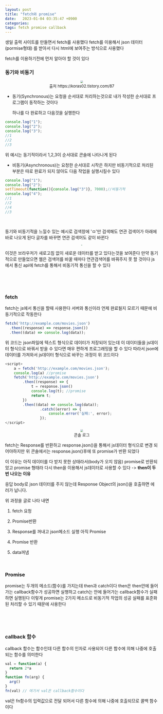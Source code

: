 ```yaml
---
layout: post
title: "fetch와 promise"
date:   2023-01-04 03:35:47 +0900
categories:
tags: fetch promise callback
---
```


생일 출력 사이트를 만들면서 fetch를 사용했다 fetch를 이용해서 json 데이터(pormise형태) 를 받아서 다시 html에 보여주는 방식으로 사용했다

fetch를 이용하기전에 먼저 알아야 할 것이 있다

### 동기와 비동기

<center>
<img src="https://user-images.githubusercontent.com/80758613/210416803-41723c16-1b23-4ccf-ba27-20acb19d624b.jpeg" style="zoom:50%;">
</center>
<center><font size="2em">출처 https://koras02.tistory.com/87</font></center>


* 동기(Synchronous)는  요청을 순서대로 처리하는것으로 내가 작성한 순서대로 프로그램이 동작하는 것이다

  하나를 다 완료하고 다음것을 실행한다

``` js
console.log("1");
console.log("2");
console.log("3");
//1
//2
//3
```

 위 예시는 동기적이라서 1,2,3이 순서대로 콘솔에 나타나게 된다

* 비동기(Asynchronous)는 요청한 순서대로 시작은 하지만 비동기적으로 처리된 부분은 따로 완료가 되지 않아도 다음 작업을 실행시킬수 있다 

``` js
console.log("1");
console.log("2");
setTimeout(function(){console.log("3")}, 7000);//비동기적
console.log("4");
//1
//2
//4
//3
```

&nbsp;


동기와 비동기적을 느낄수 있는 예시로 검색창에 'ㅁ'만 검색해도 연관 검색어가 아래에 바로 나오게 된다 글자를 바꾸면 연관 검색어도 같이 바뀐다  

<center>
<img src="https://user-images.githubusercontent.com/80758613/210417850-b9f34424-b6e2-469f-9eef-b6d28262bf09.png" style="zoom:20%;">
</center>

이것은 브라우저가 새로고침 없이 새로운 데이터를 받고 있다는것을 보여준다 만약 동기적으로 만들었으면 웹은 검색어를 바꿀 때마다 연관검색어를 바꿔주지 못 할 것이다 js에서 통신 api에 fetch를 통해서 비동기적 통신을 할 수 있다

&nbsp;

&nbsp;

### fetch

fetch는 js에서 통신을 할때 사용한다 서버와 통신이라 언제 완료될지 모르기 때문에 비동기적으로 작동한다

``` js
fetch('http://example.com/movies.json')
  .then((response) => response.json())
  .then((data) => console.log(data));
```

위 코드는 json파일에 텍스트 형식으로 데이터가 저장되어 있는데 이 데이터들을 js데이터 형식으로 바꿔서 받을 수 있다면 매우 편하게 프로그래밍을 할  수 있다 따라서 json에 데이터를 가져와서 js데이터 형식으로 바꾸는 과정이 위 코드이다

``` js
<script>
    a = fetch('http://example.com/movies.json');
    console.log(a) //promise
    fetch('http://example.com/movies.json')
        .then((response) => {
            t = response.json()
            console.log(t); //promise
            return t;
        })
        .then((data) => console.log(data));
				.catch((error) => {
  					console.error('실패:', error);
				});
</script>
```

<center>
<img src="https://user-images.githubusercontent.com/80758613/210425333-53f3e2aa-363a-44ca-b651-fcb32e2b2879.png" style="zoom:50%;">
</center>

<center><font size="2em">콘솔 로그</font></center> 

fetch는 Response를 반환하고 response.json()을 통해서 js데이터 형식으로 변경 되어야하지만 위 콘솔에서는  response.json()후에 또 promise가 반환 되었다

이 이유는 아직 데이터를 다 받지 못한 상태라서(body가 오지 않음) promise로 반환되었고 promise 형태라 다시 then을 이용해서 js데이터로 사용할 수 있다 -> **then이 두번 나오는 이유**

응답 body로 json 데이터를 주지 않는데 Response Object의 json()을 호출하면 에러가 납니다.

위 과정을 글로 나타 내면 

1. fetch 요청

2. Promise<Response>반환
3. Response를 꺼내고 json메소드 실행 아직 Promise
4. Promise<data> 반환
5. data꺼냄

&nbsp;

### Promise

promise는 두개의 메소드(함수)를 가지는데 then과 catch이다 then은  then안에 들어가는 callback함수가 성공하면 실행하고 catch는 안에 들어가는 callback함수가 실패하면 실행된다 이렇게 promise는 2가지 메소드로 비동기적 작업의 성공 실패를 표준화된 처리할 수 있기 때문에 사용한다

&nbsp;

&nbsp;

### callback 함수

callback 함수는 함수인데 다른 함수의 인자로 사용되어 다른 함수에 의해 나중에 호출되는 함수를 의미한다

``` js
val = function(a) {
  return 2*a
}
function fn(arg) {
  arg()
}
fn(val) // 여기서 val은 callback함수이다
```

val은 fn함수의 입력값으로 전달 되어서 다른 함수에 의해 나중에 호출되므로 콜백 함수이다

&nbsp;

&nbsp;



 